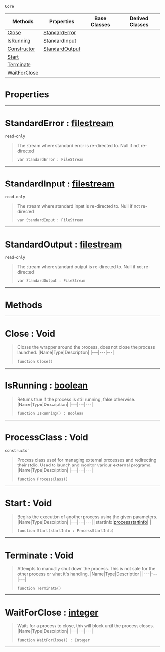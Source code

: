  `Core`

|Methods|Properties|Base Classes|Derived Classes|
|---|---|---|---|
|[ Close](https://github.com/ZilchEngine/ZilchDocs/blob/master/code_reference/nada_base_types/processclass.markdown#close-void)|[ StandardError](https://github.com/ZilchEngine/ZilchDocs/blob/master/code_reference/nada_base_types/processclass.markdown#standarderror-zilch-engin)| | |
|[ IsRunning](https://github.com/ZilchEngine/ZilchDocs/blob/master/code_reference/nada_base_types/processclass.markdown#isrunning-zilch-engine-do)|[ StandardInput](https://github.com/ZilchEngine/ZilchDocs/blob/master/code_reference/nada_base_types/processclass.markdown#standardinput-zilch-engin)| | |
|[ Constructor](https://github.com/ZilchEngine/ZilchDocs/blob/master/code_reference/nada_base_types/processclass.markdown#processclass-void)|[ StandardOutput](https://github.com/ZilchEngine/ZilchDocs/blob/master/code_reference/nada_base_types/processclass.markdown#standardoutput-zilch-engi)| | |
|[ Start](https://github.com/ZilchEngine/ZilchDocs/blob/master/code_reference/nada_base_types/processclass.markdown#start-void)| | | |
|[ Terminate](https://github.com/ZilchEngine/ZilchDocs/blob/master/code_reference/nada_base_types/processclass.markdown#terminate-void)| | | |
|[ WaitForClose](https://github.com/ZilchEngine/ZilchDocs/blob/master/code_reference/nada_base_types/processclass.markdown#waitforclose-zilch-engine)| | | |


 #  Properties


---  
 #  StandardError : [filestream](https://github.com/ZilchEngine/ZilchDocs/blob/master/code_reference/nada_base_types/filestream.markdown)

 `read-only`

> The stream where standard error is re-directed to. Null if not re-directed
> ``` lang=cpp, name=Nada
> var StandardError : FileStream


---  
 #  StandardInput : [filestream](https://github.com/ZilchEngine/ZilchDocs/blob/master/code_reference/nada_base_types/filestream.markdown)

 `read-only`

> The stream where standard input is re-directed to. Null if not re-directed
> ``` lang=cpp, name=Nada
> var StandardInput : FileStream


---  
 #  StandardOutput : [filestream](https://github.com/ZilchEngine/ZilchDocs/blob/master/code_reference/nada_base_types/filestream.markdown)

 `read-only`

> The stream where standard output is re-directed to. Null if not re-directed
> ``` lang=cpp, name=Nada
> var StandardOutput : FileStream


---  
 #  Methods


---  
 #  Close : Void

> Closes the wrapper around the process, does not close the process launched.
> |Name|Type|Description|
> |---|---|---|
> ``` lang=cpp, name=Nada
> function Close()
> ``` 


---  
 #  IsRunning : [boolean](https://github.com/ZilchEngine/ZilchDocs/blob/master/code_reference/nada_base_types/boolean.markdown)

> Returns true if the process is still running, false otherwise.
> |Name|Type|Description|
> |---|---|---|
> ``` lang=cpp, name=Nada
> function IsRunning() : Boolean
> ``` 


---  
 #  ProcessClass : Void

 `constructor`

> Process class used for managing external processes and redirecting their stdio. Used to launch and monitor various external programs.
> |Name|Type|Description|
> |---|---|---|
> ``` lang=cpp, name=Nada
> function ProcessClass()
> ``` 


---  
 #  Start : Void

> Begins the execution of another process using the given parameters. 
> |Name|Type|Description|
> |---|---|---|
> |startInfo|[processstartinfo](https://github.com/ZilchEngine/ZilchDocs/blob/master/code_reference/nada_base_types/processstartinfo.markdown)| |
> ``` lang=cpp, name=Nada
> function Start(startInfo : ProcessStartInfo)
> ``` 


---  
 #  Terminate : Void

> Attempts to manually shut down the process. This is not safe for the other process or what it's handling.
> |Name|Type|Description|
> |---|---|---|
> ``` lang=cpp, name=Nada
> function Terminate()
> ``` 


---  
 #  WaitForClose : [integer](https://github.com/ZilchEngine/ZilchDocs/blob/master/code_reference/nada_base_types/integer.markdown)

> Waits for a process to close, this will block until the process closes.
> |Name|Type|Description|
> |---|---|---|
> ``` lang=cpp, name=Nada
> function WaitForClose() : Integer
> ``` 


---  
 

 